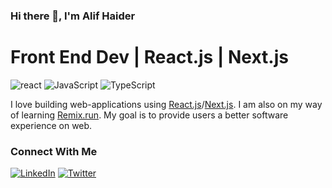 ### Hi there 👋, I'm Alif Haider
# Front End Dev | React.js | Next.js
<img alt='react' src='https://img.shields.io/badge/React-20232A?style=for-the-badge&logo=react&logoColor=61DAFB' /> ![JavaScript](https://img.shields.io/badge/javascript-%23323330.svg?style=for-the-badge&logo=javascript&logoColor=%23F7DF1E) ![TypeScript](https://img.shields.io/badge/typescript-%23007ACC.svg?style=for-the-badge&logo=typescript&logoColor=white)

I love building web-applications using <a href="https://reactjs.org/">React.js</a>/<a href="https://nextjs.org/">Next.js</a>. I am also on my way of learning <a href="https://remix.run/">Remix.run</a>. My goal is to provide users a better software experience on web.

### Connect With Me
<a href="https://www.linkedin.com/in/alif-haider/">![LinkedIn](https://img.shields.io/badge/linkedin-%230077B5.svg?style=for-the-badge&logo=linkedin&logoColor=white)</a> <a href="https://twitter.com/haider_alif">	![Twitter](https://img.shields.io/badge/Twitter-%231DA1F2.svg?style=for-the-badge&logo=Twitter&logoColor=white)</a>
<!--
**alifhaider/alifhaider** is a ✨ _special_ ✨ repository because its `README.md` (this file) appears on your GitHub profile.

Here are some ideas to get you started:

- 🔭 I’m currently working on ...
- 🌱 I’m currently learning ...
- 👯 I’m looking to collaborate on ...
- 🤔 I’m looking for help with ...
- 💬 Ask me about ...
- 📫 How to reach me: ...
- 😄 Pronouns: ...
- ⚡ Fun fact: ...
-->
